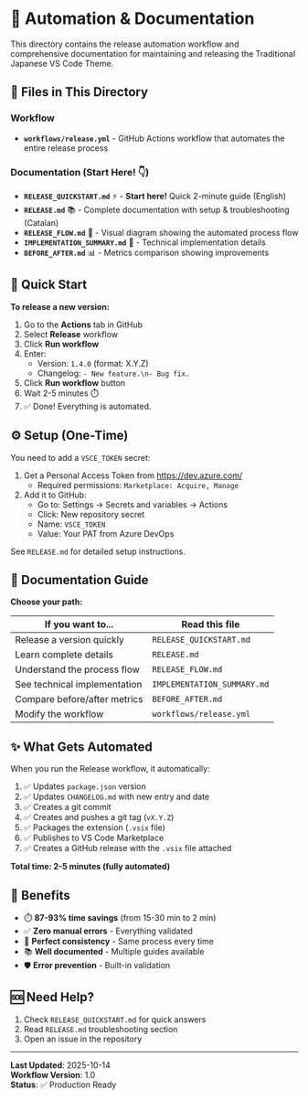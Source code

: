 # 🤖 Automation & Documentation

This directory contains the release automation workflow and comprehensive documentation for maintaining and releasing the Traditional Japanese VS Code Theme.

## 📁 Files in This Directory

### Workflow
- **`workflows/release.yml`** - GitHub Actions workflow that automates the entire release process

### Documentation (Start Here! 👇)
- **`RELEASE_QUICKSTART.md`** ⚡ - **Start here!** Quick 2-minute guide (English)
- **`RELEASE.md`** 📚 - Complete documentation with setup & troubleshooting (Catalan)
- **`RELEASE_FLOW.md`** 🔄 - Visual diagram showing the automated process flow
- **`IMPLEMENTATION_SUMMARY.md`** 🔧 - Technical implementation details
- **`BEFORE_AFTER.md`** 📊 - Metrics comparison showing improvements

## 🚀 Quick Start

**To release a new version:**

1. Go to the **Actions** tab in GitHub
2. Select **Release** workflow
3. Click **Run workflow**
4. Enter:
   - Version: `1.4.0` (format: X.Y.Z)
   - Changelog: `- New feature.\n- Bug fix.`
5. Click **Run workflow** button
6. Wait 2-5 minutes ⏱️
7. ✅ Done! Everything is automated.

## ⚙️ Setup (One-Time)

You need to add a `VSCE_TOKEN` secret:

1. Get a Personal Access Token from https://dev.azure.com/
   - Required permissions: `Marketplace: Acquire, Manage`
2. Add it to GitHub:
   - Go to: Settings → Secrets and variables → Actions
   - Click: New repository secret
   - Name: `VSCE_TOKEN`
   - Value: Your PAT from Azure DevOps

See `RELEASE.md` for detailed setup instructions.

## 📖 Documentation Guide

**Choose your path:**

| If you want to... | Read this file |
|-------------------|----------------|
| Release a version quickly | `RELEASE_QUICKSTART.md` |
| Learn complete details | `RELEASE.md` |
| Understand the process flow | `RELEASE_FLOW.md` |
| See technical implementation | `IMPLEMENTATION_SUMMARY.md` |
| Compare before/after metrics | `BEFORE_AFTER.md` |
| Modify the workflow | `workflows/release.yml` |

## ✨ What Gets Automated

When you run the Release workflow, it automatically:

1. ✅ Updates `package.json` version
2. ✅ Updates `CHANGELOG.md` with new entry and date
3. ✅ Creates a git commit
4. ✅ Creates and pushes a git tag (`vX.Y.Z`)
5. ✅ Packages the extension (`.vsix` file)
6. ✅ Publishes to VS Code Marketplace
7. ✅ Creates a GitHub release with the `.vsix` file attached

**Total time: 2-5 minutes (fully automated)**

## 🎯 Benefits

- ⏱️ **87-93% time savings** (from 15-30 min to 2 min)
- ✅ **Zero manual errors** - Everything validated
- 🎯 **Perfect consistency** - Same process every time
- 📚 **Well documented** - Multiple guides available
- 🛡️ **Error prevention** - Built-in validation

## 🆘 Need Help?

1. Check `RELEASE_QUICKSTART.md` for quick answers
2. Read `RELEASE.md` troubleshooting section
3. Open an issue in the repository

---

**Last Updated**: 2025-10-14  
**Workflow Version**: 1.0  
**Status**: ✅ Production Ready
